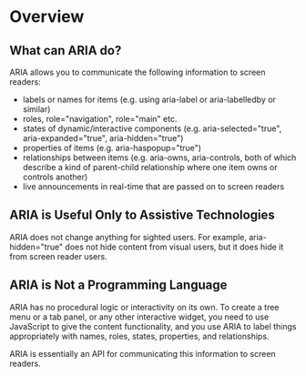 # Overview

## What can ARIA do?

ARIA allows you to communicate the following information to screen readers:

- labels or names for items (e.g. using aria-label or aria-labelledby or similar)
- roles, role="navigation", role="main" etc.
- states of dynamic/interactive components (e.g. aria-selected="true", aria-expanded="true", aria-hidden="true")
- properties of items (e.g. aria-haspopup="true")
- relationships between items (e.g. aria-owns, aria-controls, both of which describe a kind of parent-child relationship where one item owns or controls another)
- live announcements in real-time that are passed on to screen readers

## ARIA is Useful Only to Assistive Technologies

ARIA does not change anything for sighted users. For example, aria-hidden="true" does not hide content from visual users, but it does hide it from screen reader users.

## ARIA is Not a Programming Language

ARIA has no procedural logic or interactivity on its own. To create a tree menu or a tab panel, or any other interactive widget, you need to use JavaScript to give the content functionality, and you use ARIA to label things appropriately with names, roles, states, properties, and relationships.

ARIA is essentially an API for communicating this information to screen readers.
